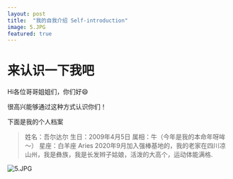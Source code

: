 ```yaml
---
layout: post
title:  "我的自我介绍 Self-introduction"
image: 5.JPG
featured: true
---
```

# 来认识一下我吧
Hi各位哥哥姐姐们，你们好😄

很高兴能够通过这种方式认识你们！

下面是我的个人档案
> 姓名：吾尔达尔
> 生日：2009年4月5日
> 属相：牛（今年是我的本命年呀哞～）
> 星座：白羊座 Aries
> 2020年9月加入强棒基地的，我的老家在四川凉山州，我是彝族，我是长发辫子姑娘，活泼的大高个，运动体能满格.

![5.JPG](..assets/images/5.JPG)
